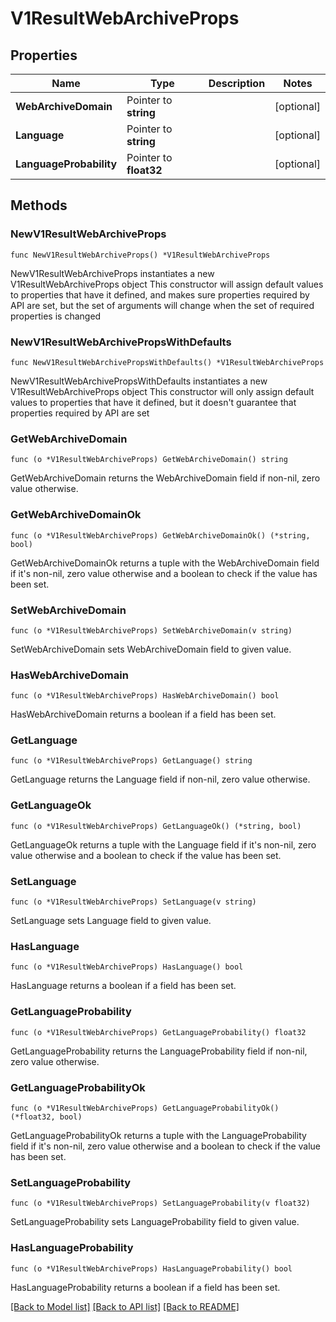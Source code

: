 # V1ResultWebArchiveProps

## Properties

Name | Type | Description | Notes
------------ | ------------- | ------------- | -------------
**WebArchiveDomain** | Pointer to **string** |  | [optional] 
**Language** | Pointer to **string** |  | [optional] 
**LanguageProbability** | Pointer to **float32** |  | [optional] 

## Methods

### NewV1ResultWebArchiveProps

`func NewV1ResultWebArchiveProps() *V1ResultWebArchiveProps`

NewV1ResultWebArchiveProps instantiates a new V1ResultWebArchiveProps object
This constructor will assign default values to properties that have it defined,
and makes sure properties required by API are set, but the set of arguments
will change when the set of required properties is changed

### NewV1ResultWebArchivePropsWithDefaults

`func NewV1ResultWebArchivePropsWithDefaults() *V1ResultWebArchiveProps`

NewV1ResultWebArchivePropsWithDefaults instantiates a new V1ResultWebArchiveProps object
This constructor will only assign default values to properties that have it defined,
but it doesn't guarantee that properties required by API are set

### GetWebArchiveDomain

`func (o *V1ResultWebArchiveProps) GetWebArchiveDomain() string`

GetWebArchiveDomain returns the WebArchiveDomain field if non-nil, zero value otherwise.

### GetWebArchiveDomainOk

`func (o *V1ResultWebArchiveProps) GetWebArchiveDomainOk() (*string, bool)`

GetWebArchiveDomainOk returns a tuple with the WebArchiveDomain field if it's non-nil, zero value otherwise
and a boolean to check if the value has been set.

### SetWebArchiveDomain

`func (o *V1ResultWebArchiveProps) SetWebArchiveDomain(v string)`

SetWebArchiveDomain sets WebArchiveDomain field to given value.

### HasWebArchiveDomain

`func (o *V1ResultWebArchiveProps) HasWebArchiveDomain() bool`

HasWebArchiveDomain returns a boolean if a field has been set.

### GetLanguage

`func (o *V1ResultWebArchiveProps) GetLanguage() string`

GetLanguage returns the Language field if non-nil, zero value otherwise.

### GetLanguageOk

`func (o *V1ResultWebArchiveProps) GetLanguageOk() (*string, bool)`

GetLanguageOk returns a tuple with the Language field if it's non-nil, zero value otherwise
and a boolean to check if the value has been set.

### SetLanguage

`func (o *V1ResultWebArchiveProps) SetLanguage(v string)`

SetLanguage sets Language field to given value.

### HasLanguage

`func (o *V1ResultWebArchiveProps) HasLanguage() bool`

HasLanguage returns a boolean if a field has been set.

### GetLanguageProbability

`func (o *V1ResultWebArchiveProps) GetLanguageProbability() float32`

GetLanguageProbability returns the LanguageProbability field if non-nil, zero value otherwise.

### GetLanguageProbabilityOk

`func (o *V1ResultWebArchiveProps) GetLanguageProbabilityOk() (*float32, bool)`

GetLanguageProbabilityOk returns a tuple with the LanguageProbability field if it's non-nil, zero value otherwise
and a boolean to check if the value has been set.

### SetLanguageProbability

`func (o *V1ResultWebArchiveProps) SetLanguageProbability(v float32)`

SetLanguageProbability sets LanguageProbability field to given value.

### HasLanguageProbability

`func (o *V1ResultWebArchiveProps) HasLanguageProbability() bool`

HasLanguageProbability returns a boolean if a field has been set.


[[Back to Model list]](../README.md#documentation-for-models) [[Back to API list]](../README.md#documentation-for-api-endpoints) [[Back to README]](../README.md)


